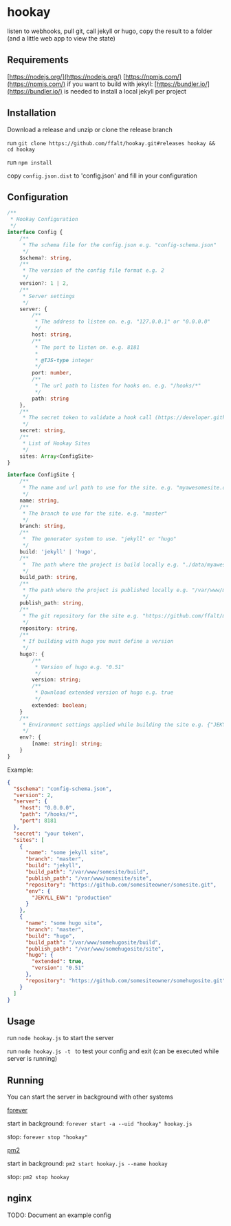 # hookay
listen to webhooks, pull git, call jekyll or hugo, copy the result to a folder (and a little web app to view the state)


## Requirements

[https://nodejs.org/](https://nodejs.org/)
[https://npmjs.com/](https://npmjs.com/)
if you want to build with jekyll: [https://bundler.io/](https://bundler.io/) is needed to install a local jekyll per project


## Installation

Download a release and unzip or clone the release branch

run `git clone https://github.com/ffalt/hookay.git#releases hookay && cd hookay`

run `npm install`

copy `config.json.dist` to 'config.json' and fill in your configuration


## Configuration

```typescript
/**
 * Hookay Configuration
 */
interface Config {
	/**
	 * The schema file for the config.json e.g. "config-schema.json"
	 */
	$schema?: string,
	/**
	 * The version of the config file format e.g. 2
	 */
	version?: 1 | 2,
	/**
	 * Server settings
	 */
	server: {
		/**
		 * The address to listen on. e.g. "127.0.0.1" or "0.0.0.0"
		 */
		host: string,
		/**
		 * The port to listen on. e.g. 8181
		 *
		 * @TJS-type integer
		 */
		port: number,
		/**
		 * The url path to listen for hooks on. e.g. "/hooks/*"
		 */
		path: string
	},
	/**
	 * The secret token to validate a hook call (https://developer.github.com/webhooks/securing/)
	 */
	secret: string,
	/**
	 * List of Hookay Sites
	 */
	sites: Array<ConfigSite>
}

interface ConfigSite {
	/**
	 * The name and url path to use for the site. e.g. "myawesomesite.org/master"
	 */
	name: string,
	/**
	 * The branch to use for the site. e.g. "master"
	 */
	branch: string,
	/**
	 *  The generator system to use. "jekyll" or "hugo"
	 */
	build: 'jekyll' | 'hugo',
	/**
	 *  The path where the project is build locally e.g. "./data/myawesomesite.org/build"
	 */
	build_path: string,
	/**
	 * The path where the project is published locally e.g. "/var/www/myawesomesite.org/site"
	 */
	publish_path: string,
	/**
	 * The git repository for the site e.g. "https://github.com/ffalt/myawesomesite.git"
	 */
	repository: string,
	/**
	 * If building with hugo you must define a version
	 */
	hugo?: {
		/**
		 * Version of hugo e.g. "0.51"
		 */
		version: string;
		/**
		 * Download extended version of hugo e.g. true
		 */
		extended: boolean;
	}
	/**
	 * Environment settings applied while building the site e.g. {"JEKYLL_ENV": "production"}
	 */
	env?: {
		[name: string]: string;
	}
}

```

Example: 

```json
{
  "$schema": "config-schema.json",
  "version": 2,
  "server": {
    "host": "0.0.0.0",
    "path": "/hooks/*",
    "port": 8181
  },
  "secret": "your token",
  "sites": [
    {
      "name": "some jekyll site",
      "branch": "master",
      "build": "jekyll",
      "build_path": "/var/www/somesite/build",
      "publish_path": "/var/www/somesite/site",
      "repository": "https://github.com/somesiteowner/somesite.git",
      "env": {
        "JEKYLL_ENV": "production"
      }
    },
    {
      "name": "some hugo site",
      "branch": "master",
      "build": "hugo",
      "build_path": "/var/www/somehugosite/build",
      "publish_path": "/var/www/somehugosite/site",
      "hugo": {
        "extended": true,
        "version": "0.51"
      },
      "repository": "https://github.com/somesiteowner/somehugosite.git",
    }
  ]
}
```


## Usage

run `node hookay.js` to start the server

run `node hookay.js -t ` to test your config and exit (can be executed while server is running)

## Running

You can start the server in background with other systems

[forever](https://www.npmjs.com/package/forever)

start in background:
`forever start -a --uid "hookay" hookay.js`

stop: 
`forever stop "hookay"`


[pm2](http://pm2.keymetrics.io/docs/usage/quick-start/)

start in background:
`pm2 start hookay.js --name hookay`

stop: 
`pm2 stop hookay`

## nginx

TODO: Document an example config
